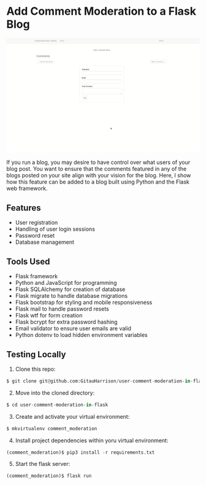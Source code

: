 # Add Comment Moderation to a Flask Blog

![User Comment Moderation](app/static/images/user_comment_moderation.gif)

If you run a blog, you may desire to have control over what users of your blog post. You want to ensure that the comments featured in any of the blogs posted on your site align with your vision for the blog. Here, I show how this feature can be added to a blog built using Python and the Flask web framework.

## Features

* User registration
* Handling of user login sessions
* Password reset 
* Database management

## Tools Used

* Flask framework
* Python and JavaScript for programming
* Flask SQLAlchemy for creation of database
* Flask migrate to handle database migrations
* Flask bootstrap for styling and mobile responsiveness
* Flask mail to handle password resets
* Flask wtf for form creation
* Flask bcrypt for extra password hashing
* Email validator to ensure user emails are valid
* Python dotenv to load hidden environment variables

## Testing Locally

1. Clone this repo:

```python
$ git clone git@github.com:GitauHarrison/user-comment-moderation-in-flask.git
```

2. Move into the cloned directory:

```python
$ cd user-comment-moderation-in-flask
```

3. Create and activate your virtual environment:

```python
$ mkvirtualenv comment_moderation
```

4. Install project dependencies within yoru virtual environment:

```python
(comment_moderation)$ pip3 install -r requirements.txt
```

5. Start the flask server:

```python
(comment_moderation)$ flask run
```